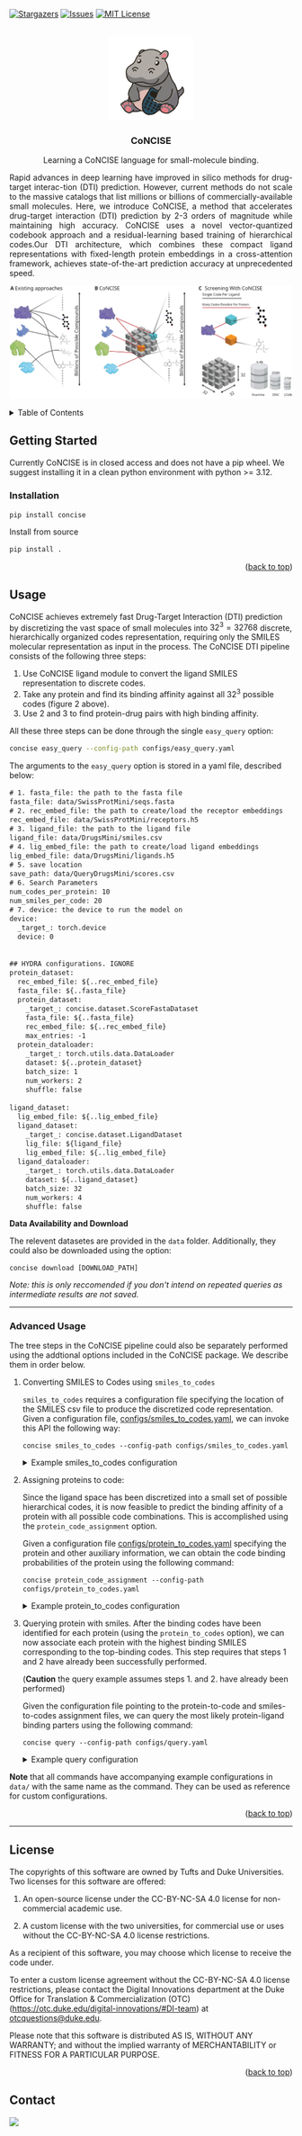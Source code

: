 <a id="readme-top"></a>




<!-- PROJECT SHIELDS -->
<!--
*** I'm using markdown "reference style" links for readability.
*** Reference links are enclosed in brackets [ ] instead of parentheses ( ).
*** See the bottom of this document for the declaration of the reference variables
*** for contributors-url, forks-url, etc. This is an optional, concise syntax you may use.
*** https://www.markdownguide.org/basic-syntax/#reference-style-links
-->

[![Stargazers][stars-shield]][stars-url]
[![Issues][issues-shield]][issues-url]
[![MIT License][license-shield]][license-url]



<!-- PROJECT LOGO -->
<br />
<div align="center">
  <a href="https://github.com/rohitsinghlab/CoNCISE">
    <img src="concise_logo.png" alt="Logo" width="150" height="150">
  </a>

<h3 align="center">CoNCISE</h3>

  <p align="center">
    Learning a CoNCISE language for small-molecule binding.
  </p>
  <p align="justify">
  Rapid advances in deep learning have improved in silico methods for drug-target interac-tion (DTI) prediction. However, current methods do not scale to the massive catalogs that list millions or billions of commercially-available small molecules. Here, we introduce CoNCISE, a method that accelerates drug-target interaction (DTI) prediction by 2-3 orders of magnitude while maintaining high accuracy. CoNCISE uses a novel vector-quantized codebook approach and a residual-learning based training of hierarchical codes.Our DTI architecture, which combines these compact ligand representations with fixed-length protein embeddings in a cross-attention framework, achieves state-of-the-art prediction accuracy at unprecedented speed. 
  </p>
</div>

![method](method.svg)

<!-- TABLE OF CONTENTS -->
<details>
  <summary>Table of Contents</summary>
  <ol>
    <li>
      <a href="#getting-started">Getting Started</a>
      <ul>
        <li><a href="#installation">Installation</a></li>
      </ul>
    </li>
    <li><a href="#usage">Usage</a></li>
    <li><a href="#license">License</a></li>
    <li><a href="#contact">Contact</a></li>
  </ol>
</details>



<!-- GETTING STARTED -->
## Getting Started

Currently CoNCISE is in closed access and does not have a pip wheel. We suggest installing it in a clean python environment with python >= 3.12.


### Installation

```
pip install concise
```


Install from source

```bash
pip install .
```

<p align="right">(<a href="#readme-top">back to top</a>)</p>

<!-- USAGE EXAMPLES -->
## Usage

CoNCISE achieves extremely fast Drug-Target Interaction (DTI) prediction by discretizing the vast space of small molecules into $32^3 = 32768$ discrete, hierarchically organized codes representation, requiring only the SMILES molecular representation as input in the process. 
The CoNCISE DTI pipeline consists of the following three steps:
1. Use CoNCISE ligand module to convert the ligand SMILES representation to discrete codes.
2. Take any protein and find its binding affinity against all $32^3$ possible codes (figure 2 above).
3. Use 2 and 3 to find protein-drug pairs with high binding affinity.

All these three steps can be done through the single `easy_query` option:
```bash
concise easy_query --config-path configs/easy_query.yaml
```

The arguments to the `easy_query` option is stored in a yaml file, described below:
```
# 1. fasta_file: the path to the fasta file
fasta_file: data/SwissProtMini/seqs.fasta
# 2. rec_embed_file: the path to create/load the receptor embeddings
rec_embed_file: data/SwissProtMini/receptors.h5
# 3. ligand_file: the path to the ligand file
ligand_file: data/DrugsMini/smiles.csv
# 4. lig_embed_file: the path to create/load ligand embeddings
lig_embed_file: data/DrugsMini/ligands.h5
# 5. save location 
save_path: data/QueryDrugsMini/scores.csv
# 6. Search Parameters
num_codes_per_protein: 10
num_smiles_per_code: 20
# 7. device: the device to run the model on
device:
  _target_: torch.device
  device: 0


## HYDRA configurations. IGNORE
protein_dataset:
  rec_embed_file: ${..rec_embed_file}
  fasta_file: ${..fasta_file}
  protein_dataset:
    _target_: concise.dataset.ScoreFastaDataset
    fasta_file: ${..fasta_file}
    rec_embed_file: ${..rec_embed_file}
    max_entries: -1
  protein_dataloader:
    _target_: torch.utils.data.DataLoader
    dataset: ${..protein_dataset}
    batch_size: 1
    num_workers: 2
    shuffle: false

ligand_dataset:
  lig_embed_file: ${..lig_embed_file}
  ligand_dataset:
    _target_: concise.dataset.LigandDataset
    lig_file: ${ligand_file}
    lig_embed_file: ${..lig_embed_file}
  ligand_dataloader:
    _target_: torch.utils.data.DataLoader
    dataset: ${..ligand_dataset}
    batch_size: 32
    num_workers: 4
    shuffle: false
```



**Data Availability and Download** 

The relevent datasetes are provided in the `data` folder. Additionally, they could also be downloaded using the option:
```
concise download [DOWNLOAD_PATH]
```

*Note: this is only reccomended if you don't intend on repeated queries as intermediate results are not saved.*

___

### Advanced Usage

The tree steps in the CoNCISE pipeline could also be separately performed using the addtional options included in the CoNCISE package. We describe them in order below.

1. Converting SMILES to Codes using `smiles_to_codes`
   
   `smiles_to_codes` requires a configuration file specifying the location of the SMILES csv file to produce the discretized code representation. Given a configuration file, [configs/smiles_to_codes.yaml](configs/smiles_to_codes.yaml), we can invoke this API the following way:
   ```
   concise smiles_to_codes --config-path configs/smiles_to_codes.yaml
   ```

   <details>
   <summary>Example smiles_to_codes configuration</summary>

   ```yaml
   ## configs/smiles_to_codes.yaml
   ## Parameters to change
   
   # 1. Working directory
   prefix: data/DrugsMini             # the folder where the input, output and the intermediate h5py files are stored,
   
   # 2. the ligand CSV file. Should be comma separated and contain at least the header `smiles`
   # corresponding to the SMILES molecular representation. 
   ligand_file: ${prefix}/smiles.csv 

   # 3. output CSV location
   save_path: ${prefix}/codes.csv

   # 4. option to save as a SQLITE file.
   save_as_sqlite: True
   
   device:
     _target_: torch.device
     device: 0                        # SPECIFY the device
   
   ## HYDRA component. IGNORE
   dataset:
     lig_embed_file: ${..prefix}/ligands.h5
     ligand_dataset:
       _target_: concise.dataset.LigandDataset
       lig_file: ${ligand_file}
       lig_embed_file: ${..lig_embed_file}
     ligand_dataloader:
       _target_: torch.utils.data.DataLoader
       dataset: ${..ligand_dataset}
       batch_size: 32
       num_workers: 4
       shuffle: false
   ```
   </details>

2. Assigning proteins to code:

   Since the ligand space has been discretized into a small set of possible hierarchical codes, it is now feasible to predict the binding affinity of a protein
   with all possible code combinations. This is accomplished using the `protein_code_assignment` option.

   Given a configuration file [configs/protein_to_codes.yaml](configs/protein_to_codes.yaml) specifying the protein and other auxiliary information, we can obtain the code binding probabilities
   of the protein using the following command:
     
   ```
   concise protein_code_assignment --config-path configs/protein_to_codes.yaml
   ```

   <details>
   <summary>Example protein_to_codes configuration</summary>

   ```yaml
   ## configs/protein_to_codes.yaml
    
   ## Parameters to change

   # 1. prefix: the path where data is stored
   prefix: data/SwissProtMini
    
   # 2. fasta_file: the path to the FASTA file. Can accept more than one protein in the FASTA record
   fasta_file: ${prefix}/seqs.fasta

   # 3. save location 
   save_path: ${prefix}/scores.csv
    
   device:
     _target_: torch.device
     device: cpu                 # specify the device. CUDA devices recommended for faster operation
    
    
   ## HYDRA component. IGNORE.
   dataset:
     rec_embed_file: ${..prefix}/receptors.h5
     fasta_file: ${..fasta_file}
     protein_dataset:
       _target_: concise.dataset.ScoreFastaDataset
       fasta_file: ${..fasta_file}
       rec_embed_file: ${..rec_embed_file}
       max_entries: -1
     protein_dataloader:
       _target_: torch.utils.data.DataLoader
       dataset: ${..protein_dataset}
       batch_size: 1
       num_workers: 16
       shuffle: false
   ```
   </details>
    
3. Querying protein with smiles.
   After the binding codes have been identified for each protein (using the `protein_to_codes` option), we can now associate each protein with the highest binding
   SMILES corresponding to the top-binding codes. This step requires that steps 1 and 2 have already been successfully performed. 

   (**Caution** the query example assumes steps 1. and 2. have already been performed)

   Given the configuration file pointing to the protein-to-code and smiles-to-codes assignment files, we can query the most likely protein-ligand
   binding parters using the following command:
   
   ```
   concise query --config-path configs/query.yaml
   ```

   <details>
   <summary>Example query configuration</summary>

   ```yaml
   ## configs/query.yaml
   
   # 1. the codes SQLITE file, that assigns discrete codes to ligands, obtained using the `smiles_to_codes` option
   codes_file: data/DrugsMini/codes.sqlite
   # 2. the protein-ligand binding file, obtained using the `proteins_to_codes` option
   protein_scores_file: data/SwissProtMini/scores.csv
   # 3. Save URL
   save_path: ${prefix}/assignments.csv
     
   ## Search Parameters
   # maximum number of codes assigned to protein 
   num_codes_per_protein: 10
   # maximum number of SMILES, that we randomly select from the particular CODE assignment
   num_smiles_per_code: 20
   ```
   </details>

**Note** that all commands have accompanying example configurations in `data/` with the same name as the command. They can be used as reference for custom configurations.

<p align="right">(<a href="#readme-top">back to top</a>)</p>

___

<!-- LICENSE -->
## License
The copyrights of this software are owned by Tufts and Duke Universities. Two licenses for this software are offered:

1. An open-source license under the CC-BY-NC-SA 4.0 license for non-commercial academic use.

2. A custom license with the two universities, for commercial use or uses without the CC-BY-NC-SA 4.0 license restrictions. 

As a recipient of this software, you may choose which license to receive the code under.

To enter a custom license agreement without the CC-BY-NC-SA 4.0 license restrictions, please contact the Digital Innovations department at the Duke Office for Translation & Commercialization (OTC) (https://otc.duke.edu/digital-innovations/#DI-team) at otcquestions@duke.edu.

Please note that this software is distributed AS IS, WITHOUT ANY WARRANTY; and without the implied warranty of MERCHANTABILITY or FITNESS FOR A PARTICULAR PURPOSE.


<p align="right">(<a href="#readme-top">back to top</a>)</p>



<!-- CONTACT -->
## Contact

<a href="https://github.com/rohitsinghlab/CoNCISE/graphs/contributors">
  <img src="https://contributors-img.firebaseapp.com/image?repo=rohitsinghlab/CoNCISE" />
</a>



<!-- MARKDOWN LINKS & IMAGES -->
<!-- https://www.markdownguide.org/basic-syntax/#reference-style-links -->
[forks-shield]: https://img.shields.io/github/forks/rohitsinghlab/CoNCISE.svg?style=for-the-badge
[forks-url]: https://github.com/rohitsinghlab/CoNCISE/network/members
[stars-shield]: https://img.shields.io/github/stars/rohitsinghlab/CoNCISE.svg?style=for-the-badge
[stars-url]: https://github.com/rohitsinghlab/CoNCISE/stargazers
[issues-shield]: https://img.shields.io/github/issues/rohitsinghlab/CoNCISE.svg?style=for-the-badge
[issues-url]: https://github.com/rohitsinghlab/CoNCISE/issues
[license-shield]: https://img.shields.io/github/license/rohitsinghlab/CoNCISE.svg?style=for-the-badge
[license-url]: https://github.com/rohitsinghlab/CoNCISE/blob/master/LICENSE
